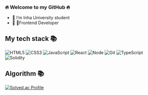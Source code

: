 ### 🔥 Welcome to my GitHub 🔥 

- 🌱 I’m Inha University student
- 🌱 Frontend Developer

<h2> My tech stack 📚 </h2>

![HTML5](https://img.shields.io/badge/-HTML5-F05032?style=for-the-badge&logo=html5&logoColor=ffffff)
![CSS3](https://img.shields.io/badge/-CSS3-007ACC?style=for-the-badge&logo=css3)
![JavaScript](https://img.shields.io/badge/-JavaScript-%23F7DF1C?style=for-the-badge&logo=javascript&logoColor=000000&labelColor=%23F7DF1C&color=%23FFCE5A)
![React](https://img.shields.io/badge/-React-222222?style=for-the-badge&logo=react)
![Node](https://img.shields.io/badge/-Nodejs-43853d?style=for-the-badge&logo=Node.js&logoColor=white)
![Git](https://img.shields.io/badge/-Git-F05032?style=for-the-badge&logo=git&logoColor=ffffff)
![TypeScript](https://img.shields.io/badge/-TypeScript-007ACC?style=for-the-badge&logo=typescript&logoColor=white)
![Solidity](https://img.shields.io/badge/-Solidity-393939?style=for-the-badge&logo=solidity&logoColor=yellow)

<h2> Algorithm 📚 </h2>

[![Solved.ac Profile](http://mazassumnida.wtf/api/v2/generate_badge?boj=kimmireu)](https://solved.ac/kimmireu/)
